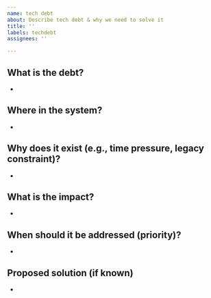 ```yaml
---
name: tech debt
about: Describe tech debt & why we need to solve it
title: ''
labels: techdebt
assignees: ''

---
```


## What is the debt?	
* 

## Where in the system?
*

## Why does it exist (e.g., time pressure, legacy constraint)?
*

## What is the impact?
* 

## When should it be addressed (priority)?
* 

## Proposed solution (if known)
*


